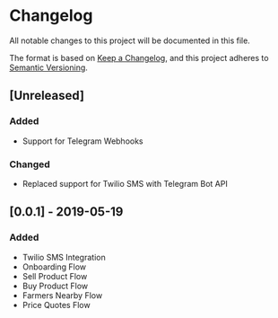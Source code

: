 # Changelog
All notable changes to this project will be documented in this file.

The format is based on [Keep a Changelog](https://keepachangelog.com/en/1.0.0/),
and this project adheres to [Semantic Versioning](https://semver.org/spec/v2.0.0.html).

## [Unreleased]
### Added
- Support for Telegram Webhooks

### Changed
- Replaced support for Twilio SMS with Telegram Bot API

## [0.0.1] - 2019-05-19
### Added
- Twilio SMS Integration
- Onboarding Flow
- Sell Product Flow
- Buy Product Flow
- Farmers Nearby Flow
- Price Quotes Flow
